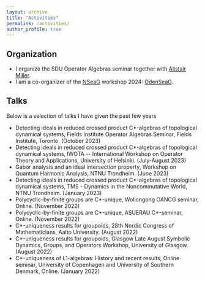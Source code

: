 ```yaml
---
layout: archive
title: "Activities"
permalink: /activities/
author_profile: true
---
```


## Organization
* I organize the SDU Operator Algebras seminar together with [Alistair Miller](https://sites.google.com/view/alistair-miller/home?authuser=0).
* I am a co-organizer of the [NSeaG](https://sites.google.com/view/nseag/home) workshop 2024: [OdenSeaG](https://sites.google.com/view/odenseag2024/home).

## Talks
Below is a selection of talks I have given the past few years
* Detecting ideals in reduced crossed product C*-algebras of topological dynamical systems, Fields Institute Operator Algebras Seminar, Fields Institute, Toronto. (October 2023)
* Detecting ideals in reduced crossed product C*-algebras of topological dynamical systems, IWOTA -- International Workshop on Operator Theory and Applications, University of Helsinki. (July-August 2023)
* Gabor analysis and an ideal intersection property, Workshop on Quantum Harmonic Analysis, NTNU Trondheim. (June 2023)
* Detecting ideals in reduced crossed product C*-algebras of topological dynamical systems, TMS - Dynamics in the Noncommutative World, NTNU Trondheim. (January 2023)
* Polycyclic-by-finite groups are C*-unique, Wollongong OANCG seminar, Online. (November 2022)
* Polycyclic-by-finite groups are C*-unique, ASUERAU C*-seminar, Online. (November 2022)
* C*-uniqueness results for groupoids, 28th Nordic Congress of Mathematicians, Aalto University. (August 2022)
* C*-uniqueness results for groupoids, Glasgow Late August Symbolic Dynamics, Groups, and Operators Workshop, University of Glasgow. (August 2022)
* C*-uniqueness of L1-algebras: History and recent results, Online seminar, University of Copenhagen and University of Southern Denmark, Online. (January 2022)
